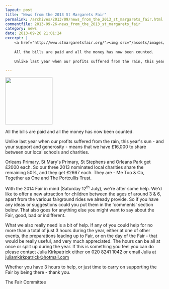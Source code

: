 ```yaml
---
layout: post
title: "News from the 2013 St Margarets Fair"
permalink: /archives/2013/09/news_from_the_2013_st_margarets_fair.html
commentfile: 2013-09-26-news_from_the_2013_st_margarets_fair
category: news
date: 2013-09-26 21:01:24
excerpt: |
    <a href="http://www.stmargaretsfair.org/"><img src="/assets/images/2013/SMFLogo180.gif" height="150" width="150" class="right"/></a>
    
    All the bills are paid and all the money has now been counted.
    
    Unlike last year when our profits suffered from the rain, this year's sun - and your support and generosity - means that we have &pound;16,000 to share between our local schools and charities.

---
```


<a href="http://www.stmargaretsfair.org/"><img src="/assets/images/2013/SMFLogo180.gif" height="150" width="150" class="right"/></a>

All the bills are paid and all the money has now been counted.

Unlike last year when our profits suffered from the rain, this year's sun - and your support and generosity - means that we have £16,000 to share between our local schools and charities.

Orleans Primary, St Mary's Primary, St Stephens and Orleans Park get £2000 each. So our three 2013 nominated local charities share the remaining 50%, and they get £2667 each. They are - Me Too & Co, Together as One and The Portcullis Trust.

With the 2014 Fair in mind (Saturday 12<sup>th</sup> July), we're after some help. We'd like to offer a new attraction for children between the ages of around 3 & 6, apart from the various fairground rides we already provide. So if you have any ideas or suggestions could you put them in the 'comments' section below. That also goes for anything else you might want to say about the Fair, good, bad or indifferent.

What we also really need is a bit of help. If any of you could help for no more than a total of just 3 hours during the year, either at one of other events, the preparations leading up to Fair, or on the day of the Fair - that would be really useful, and very much appreciated. The hours can be all at once or split up during the year. If this is something you feel you can do please contact Julia Kirkpatrick either on 020 8241 1042 or email Julia at <juliamkirkpatrick@hotmail.com>

Whether you have 3 hours to help, or just time to carry on supporting the Fair by being there - thank you.

The Fair Committee

